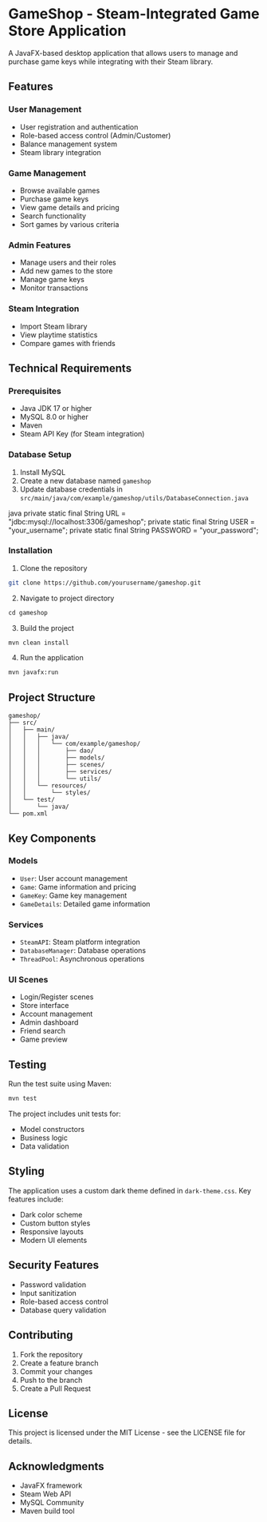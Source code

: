 # GameShop - Steam-Integrated Game Store Application

A JavaFX-based desktop application that allows users to manage and purchase game keys while integrating with their Steam library.

## Features

### User Management
- User registration and authentication
- Role-based access control (Admin/Customer)
- Balance management system
- Steam library integration

### Game Management
- Browse available games
- Purchase game keys
- View game details and pricing
- Search functionality
- Sort games by various criteria

### Admin Features
- Manage users and their roles
- Add new games to the store
- Manage game keys
- Monitor transactions

### Steam Integration
- Import Steam library
- View playtime statistics
- Compare games with friends

## Technical Requirements

### Prerequisites
- Java JDK 17 or higher
- MySQL 8.0 or higher
- Maven
- Steam API Key (for Steam integration)

### Database Setup
1. Install MySQL
2. Create a new database named `gameshop`
3. Update database credentials in `src/main/java/com/example/gameshop/utils/DatabaseConnection.java`

java
private static final String URL = "jdbc:mysql://localhost:3306/gameshop";
private static final String USER = "your_username";
private static final String PASSWORD = "your_password";

### Installation

1. Clone the repository
```bash
git clone https://github.com/yourusername/gameshop.git
```

2. Navigate to project directory
```bash:README.md
cd gameshop
```

3. Build the project
```bash
mvn clean install
```

4. Run the application
```bash
mvn javafx:run
```

## Project Structure

```
gameshop/
├── src/
│   ├── main/
│   │   ├── java/
│   │   │   └── com/example/gameshop/
│   │   │       ├── dao/
│   │   │       ├── models/
│   │   │       ├── scenes/
│   │   │       ├── services/
│   │   │       └── utils/
│   │   └── resources/
│   │       └── styles/
│   └── test/
│       └── java/
└── pom.xml
```

## Key Components

### Models
- `User`: User account management
- `Game`: Game information and pricing
- `GameKey`: Game key management
- `GameDetails`: Detailed game information

### Services
- `SteamAPI`: Steam platform integration
- `DatabaseManager`: Database operations
- `ThreadPool`: Asynchronous operations

### UI Scenes
- Login/Register scenes
- Store interface
- Account management
- Admin dashboard
- Friend search
- Game preview

## Testing

Run the test suite using Maven:
```bash
mvn test
```

The project includes unit tests for:
- Model constructors
- Business logic
- Data validation

## Styling

The application uses a custom dark theme defined in `dark-theme.css`. Key features include:
- Dark color scheme
- Custom button styles
- Responsive layouts
- Modern UI elements

## Security Features

- Password validation
- Input sanitization
- Role-based access control
- Database query validation

## Contributing

1. Fork the repository
2. Create a feature branch
3. Commit your changes
4. Push to the branch
5. Create a Pull Request

## License

This project is licensed under the MIT License - see the LICENSE file for details.

## Acknowledgments

- JavaFX framework
- Steam Web API
- MySQL Community
- Maven build tool
